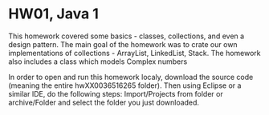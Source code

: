 # HW01, Java 1
This homework covered some basics - classes, collections, and even a design pattern. The main goal of the homework was to crate our own implementations of collections - ArrayList, LinkedList, Stack. The homework also includes a class which models Complex numbers

In order to open and run this homework localy, download the source code (meaning the entire hwXX0036516265 folder). Then using Eclipse or a similar IDE, do the following steps:
Import/Projects from folder or archive/Folder and select the folder you just downloaded.
